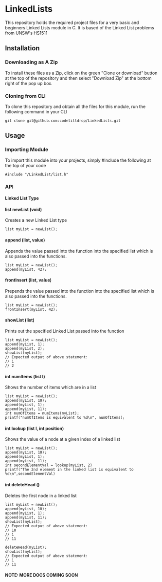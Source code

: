 # LinkedLists

This repository holds the required project files for a very basic and beginners Linked Lists module in C. It is based of the Linked List problems from UNSW's HS1511

## Installation

### Downloading as A Zip

To install these files as a Zip, click on the green "Clone or download" button at the top of the repository and then select "Download Zip" at the bottom right of the pop up box. 

### Cloning from CLI

To clone this repository and obtain all the files for this module, run the following command in your CLI

```
git clone git@github.com:codetilldrop/LinkedLists.git
```

## Usage
### Importing Module

To import this module into your projects, simply #include the following at the top of 
your code

```
#include "/LinkedList/list.h"
```

### API
#### Linked List Type
#### list newList (void)

Creates a new Linked List type

```
list myList = newList();
```

#### append (list, value)

Appends the value passed into the function into the specified list which is also passed into the functions.

```
list myList = newList();
append(myList, 42);
```

#### frontInsert (list, value)

Prepends the value passed into the function into the specified list which is also passed into the functions.

```
list myList = newList();
frontInsert(myList, 42);
```

#### showList (list)

Prints out the specified Linked List passed into the function

```
list myList = newList();
append(myList, 1);
append(myList, 2);
showList(myList);
// Expected output of above statement: 
// 1
// 2
```

#### int numItems (list l)

Shows the number of items which are in a list

```
list myList = newList();
append(myList, 10);
append(myList, 1);
append(myList, 11);
int numOfItems = numItems(myList);
printf("numOfItems is equivalent to %d\n", numOfItems);
```

#### int lookup (list l, int position)

Shows the value of a node at a given index of a linked list

```
list myList = newList();
append(myList, 10);
append(myList, 1);
append(myList, 11);
int secondElementVal = lookup(myList, 2)
printf("The 2nd element in the linked list is equivalent to %d\n",secondElementVal)
```

#### int deleteHead ()

Deletes the first node in a linked list

```
list myList = newList();
append(myList, 10);
append(myList, 1);
append(myList, 11);
showList(myList);
// Expected output of above statement:
// 10
// 1
// 11

deleteHead(myList);
showList(myList);
// Expected output of above statement:
// 1
// 11
```
#### NOTE: MORE DOCS COMING SOON 
